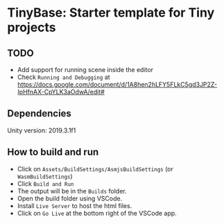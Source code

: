 # TinyBase: Starter template for Tiny projects

## TODO
- Add support for running scene inside the editor
- Check `Running and Debugging` at https://docs.google.com/document/d/1A8hen2hLFY5FLkC5gd3JP2Z-IpHfnAX-CpYLK3aOdwA/edit#

## Dependencies
Unity version: 2019.3.1f1

## How to build and run
- Click on `Assets/BuildSettings/AsmjsBuildSettings` (or `WasmBuildSettings`)
- Click `Build and Run`
- The output will be in the `Builds` folder.
- Open the build folder using VSCode.
- Install `Live Server` to host the html files.
- Click on `Go Live` at the bottom right of the VSCode app.

